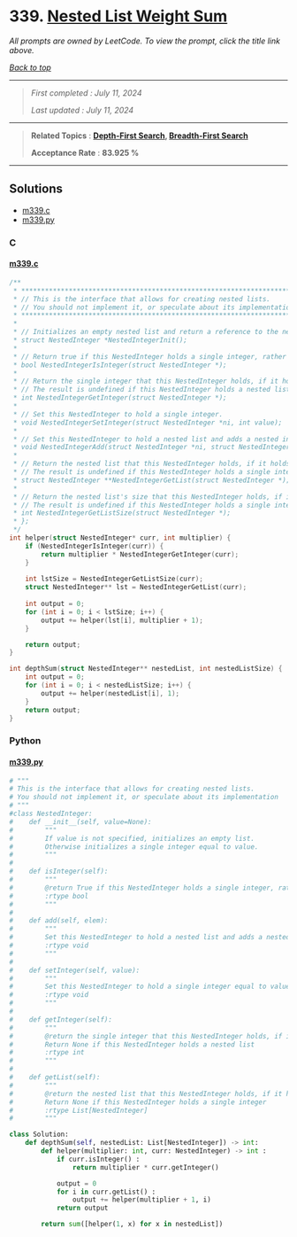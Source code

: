 # 339. [Nested List Weight Sum](<https://leetcode.com/problems/nested-list-weight-sum>)

*All prompts are owned by LeetCode. To view the prompt, click the title link above.*

*[Back to top](<../README.md>)*

------

> *First completed : July 11, 2024*
>
> *Last updated : July 11, 2024*

------

> **Related Topics** : **[Depth-First Search](<by_topic/Depth-First Search.md>), [Breadth-First Search](<by_topic/Breadth-First Search.md>)**
>
> **Acceptance Rate** : **83.925 %**

------

## Solutions

- [m339.c](<../my-submissions/m339.c>)
- [m339.py](<../my-submissions/m339.py>)
### C
#### [m339.c](<../my-submissions/m339.c>)
```C
/**
 * *********************************************************************
 * // This is the interface that allows for creating nested lists.
 * // You should not implement it, or speculate about its implementation
 * *********************************************************************
 *
 * // Initializes an empty nested list and return a reference to the nested integer.
 * struct NestedInteger *NestedIntegerInit();
 *
 * // Return true if this NestedInteger holds a single integer, rather than a nested list.
 * bool NestedIntegerIsInteger(struct NestedInteger *);
 *
 * // Return the single integer that this NestedInteger holds, if it holds a single integer
 * // The result is undefined if this NestedInteger holds a nested list
 * int NestedIntegerGetInteger(struct NestedInteger *);
 *
 * // Set this NestedInteger to hold a single integer.
 * void NestedIntegerSetInteger(struct NestedInteger *ni, int value);
 *
 * // Set this NestedInteger to hold a nested list and adds a nested integer elem to it.
 * void NestedIntegerAdd(struct NestedInteger *ni, struct NestedInteger *elem);
 *
 * // Return the nested list that this NestedInteger holds, if it holds a nested list
 * // The result is undefined if this NestedInteger holds a single integer
 * struct NestedInteger **NestedIntegerGetList(struct NestedInteger *);
 *
 * // Return the nested list's size that this NestedInteger holds, if it holds a nested list
 * // The result is undefined if this NestedInteger holds a single integer
 * int NestedIntegerGetListSize(struct NestedInteger *);
 * };
 */
int helper(struct NestedInteger* curr, int multiplier) {
    if (NestedIntegerIsInteger(curr)) {
        return multiplier * NestedIntegerGetInteger(curr);
    }
    
    int lstSize = NestedIntegerGetListSize(curr);
    struct NestedInteger** lst = NestedIntegerGetList(curr);
    
    int output = 0;
    for (int i = 0; i < lstSize; i++) {
        output += helper(lst[i], multiplier + 1);
    }

    return output;
}

int depthSum(struct NestedInteger** nestedList, int nestedListSize) {
    int output = 0;
    for (int i = 0; i < nestedListSize; i++) {
        output += helper(nestedList[i], 1);
    }
    return output;
}
```

### Python
#### [m339.py](<../my-submissions/m339.py>)
```Python
# """
# This is the interface that allows for creating nested lists.
# You should not implement it, or speculate about its implementation
# """
#class NestedInteger:
#    def __init__(self, value=None):
#        """
#        If value is not specified, initializes an empty list.
#        Otherwise initializes a single integer equal to value.
#        """
#
#    def isInteger(self):
#        """
#        @return True if this NestedInteger holds a single integer, rather than a nested list.
#        :rtype bool
#        """
#
#    def add(self, elem):
#        """
#        Set this NestedInteger to hold a nested list and adds a nested integer elem to it.
#        :rtype void
#        """
#
#    def setInteger(self, value):
#        """
#        Set this NestedInteger to hold a single integer equal to value.
#        :rtype void
#        """
#
#    def getInteger(self):
#        """
#        @return the single integer that this NestedInteger holds, if it holds a single integer
#        Return None if this NestedInteger holds a nested list
#        :rtype int
#        """
#
#    def getList(self):
#        """
#        @return the nested list that this NestedInteger holds, if it holds a nested list
#        Return None if this NestedInteger holds a single integer
#        :rtype List[NestedInteger]
#        """

class Solution:
    def depthSum(self, nestedList: List[NestedInteger]) -> int:
        def helper(multiplier: int, curr: NestedInteger) -> int :
            if curr.isInteger() :
                return multiplier * curr.getInteger()

            output = 0
            for i in curr.getList() :
                output += helper(multiplier + 1, i)
            return output

        return sum([helper(1, x) for x in nestedList])
```

